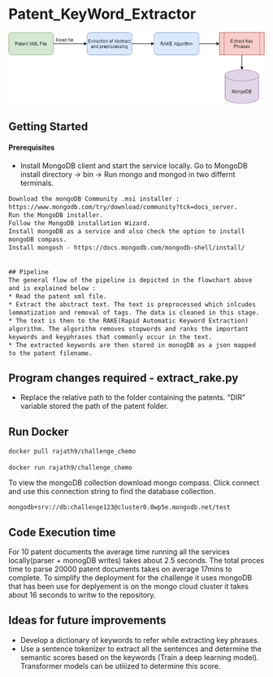 # Patent_KeyWord_Extractor

![Pipeline](pipeline.png)

## Getting Started
#### Prerequisites
* Install MongoDB client and start the service locally. Go to MongoDB install directory -> bin -> Run mongo and mongod in two differnt terminals. 
```
Download the mongoDB Community .msi installer : https://www.mongodb.com/try/download/community?tck=docs_server.
Run the MongoDB installer.
Follow the MongoDB installation Wizard.
Install mongoDB as a service and also check the option to install mongoDB compass.
Install mongosh - https://docs.mongodb.com/mongodb-shell/install/


## Pipeline
The general flow of the pipeline is depicted in the flowchart above and is explained below : 
* Read the patent xml file.
* Extract the abstract text. The text is preprocessed which inlcudes lemmatization and removal of tags. The data is cleaned in this stage.
* The text is then to the RAKE(Rapid Automatic Keyword Extraction) algorithm. The algorithm removes stopwords and ranks the important keywords and keyphrases that commonly occur in the text.
* The extracted keywords are then stored in monogDB as a json mapped to the patent filename.

```
## Program changes required - extract_rake.py
* Replace the relative path to the folder containing the patents. "DIR" variable stored the path of the patent folder.


## Run Docker

```
docker pull rajath9/challenge_chemo

docker run rajath9/challenge_chemo
```

To view the mongoDB collection download mongo compass. Click connect and use this connection string to find the database collection.
```
mongodb+srv://db:challenge123@cluster0.0wp5e.mongodb.net/test

```

## Code Execution time

For 10 patent documents the average time running all the services locally(parser + monogDB writes) takes about 2.5 seconds. The total proces time to parse 20000 patent documents takes on average 17mins to complete. To simplify the deployment for the challenge it uses mongoDB that has been use for deplyement is on the mongo cloud cluster it takes about 16 seconds to writw to the repository.

## Ideas for future improvements

* Develop a dictionary of keywords to refer while extracting key phrases.
* Use a sentence tokenizer to extract all the sentences and determine the semantic scores based on the keywords (Train a deep learning model). Transformer models can be utiiized to determine this score.
